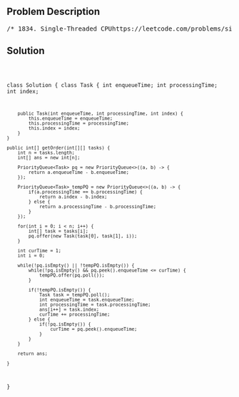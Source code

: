 <!--
<style>
  body { font-family: Arial, sans-serif; }
  .container { max-width: 100%; margin: 0 auto; padding: 10px; }
  .comment-block { max-width: 30%; background-color: #f9f9f9; padding: 10px; border-left: 5px solid #ccc; overflow-wrap: break-word; white-space: pre-wrap; }
  .code-block { background-color: #f4f4f4; padding: 10px; border: 1px solid #ddd; overflow-wrap: break-word; white-space: pre-wrap; }
</style>
-->

<div class='container'>
<h2>Problem Description</h2>
<div class='comment-block'>
<pre>
/* 1834. Single-Threaded CPUhttps://leetcode.com/problems/single-threaded-cpu/description/You are given n tasks labeled from 0 to n - 1 represented by a 2D integer array tasks,where tasks[i] = [enqueueTimei, processingTimei] means that the ith task will beavailable to process at enqueueTimei and will take processingTimei to finish processing.You have a single-threaded CPU that can process at most one task at a time and willact in the following way:If the CPU is idle and there are no available tasks to process, the CPU remains idle.If the CPU is idle and there are available tasks, the CPU will choose the one withthe shortest processing time. If multiple tasks have the same shortest processing time,it will choose the task with the smallest index.Once a task is started, the CPU will process the entire task without stopping.The CPU can finish a task then start a new one instantly.Return the order in which the CPU will process the tasks.Example 1:Input: tasks = [[1,2],[2,4],[3,2],[4,1]]Output: [0,2,3,1]Explanation: The events go as follows:- At time = 1, task 0 is available to process. Available tasks = {0}.- Also at time = 1, the idle CPU starts processing task 0. Available tasks = {}.- At time = 2, task 1 is available to process. Available tasks = {1}.- At time = 3, task 2 is available to process. Available tasks = {1, 2}.- Also at time = 3, the CPU finishes task 0 and starts processing task 2 as it is the shortest.Available tasks = {1}.- At time = 4, task 3 is available to process. Available tasks = {1, 3}.- At time = 5, the CPU finishes task 2 and starts processing task 3 as it is the shortest. Availabletasks = {1}.- At time = 6, the CPU finishes task 3 and starts processing task 1. Available tasks = {}.- At time = 10, the CPU finishes task 1 and becomes idle.Example 2:Input: tasks = [[7,10],[7,12],[7,5],[7,4],[7,2]]Output: [4,3,2,0,1]Explanation: The events go as follows:- At time = 7, all the tasks become available. Available tasks = {0,1,2,3,4}.- Also at time = 7, the idle CPU starts processing task 4. Available tasks = {0,1,2,3}.- At time = 9, the CPU finishes task 4 and starts processing task 3. Available tasks = {0,1,2}.- At time = 13, the CPU finishes task 3 and starts processing task 2. Available tasks = {0,1}.- At time = 18, the CPU finishes task 2 and starts processing task 0. Available tasks = {1}.- At time = 28, the CPU finishes task 0 and starts processing task 1. Available tasks = {}.- At time = 40, the CPU finishes task 1 and becomes idle.Constraints:tasks.length == n1 <= n <= 1051 <= enqueueTimei, processingTimei <= 109*/</pre>
</div>

<h2>Solution</h2>
<div class='code-block'>
<pre><code class='language-java'>

class Solution {
    class Task {
        int enqueueTime;
        int processingTime;
        int index;

        public Task(int enqueueTime, int processingTime, int index) {
            this.enqueueTime = enqueueTime;
            this.processingTime = processingTime;
            this.index = index;
        }
    }

    public int[] getOrder(int[][] tasks) {
        int n = tasks.length;
        int[] ans = new int[n];

        PriorityQueue<Task> pq = new PriorityQueue<>((a, b) -> {
            return a.enqueueTime - b.enqueueTime;
        });

        PriorityQueue<Task> tempPQ = new PriorityQueue<>((a, b) -> {
            if(a.processingTime == b.processingTime) {
                return a.index - b.index;
            } else {
                return a.processingTime - b.processingTime;
            }
        });

        for(int i = 0; i < n; i++) {
            int[] task = tasks[i];
            pq.offer(new Task(task[0], task[1], i));
        }

        int curTime = 1;
        int i = 0;

        while(!pq.isEmpty() || !tempPQ.isEmpty()) {
            while(!pq.isEmpty() && pq.peek().enqueueTime <= curTime) {
                tempPQ.offer(pq.poll());
            }

            if(!tempPQ.isEmpty()) {
                Task task = tempPQ.poll();
                int enqueueTime = task.enqueueTime;
                int processingTime = task.processingTime;
                ans[i++] = task.index;
                curTime += processingTime;
            } else {
                if(!pq.isEmpty()) {
                    curTime = pq.peek().enqueueTime;
                }
            }
        }

        return ans;
        
    }
}</code></pre>
</div>
</div>

